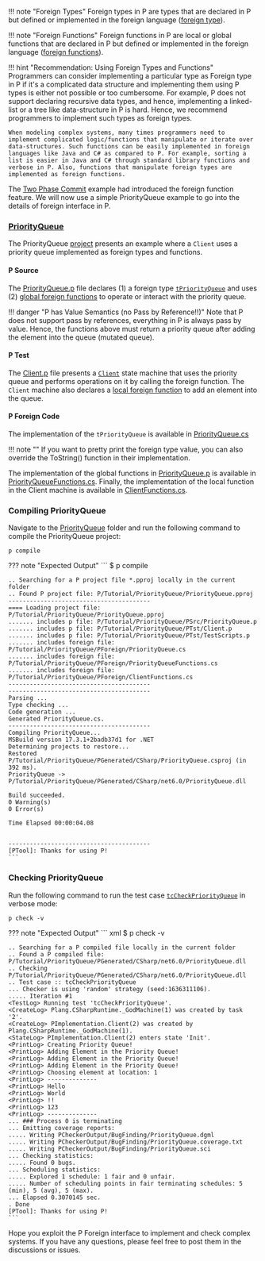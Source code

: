 
!!! note "Foreign Types"
    Foreign types in P are types that are declared in P but defined or implemented in the foreign language ([foreign type](datatypes.md#foreign)).

!!! note "Foreign Functions"
    Foreign functions in P are local or global functions that are declared in P but defined or implemented in the foreign language ([foreign functions](functions.md#foreign-functions)).


!!! hint "Recommendation: Using Foreign Types and Functions"
    Programmers can consider implementing a particular type as Foreign type in P if it's a complicated data structure and implementing them using P types is either not possible or too cumbersome. For example, P does not support declaring recursive data types, and hence, implementing a linked-list or a tree like data-structure in P is hard. Hence, we recommend programmers to implement such types as foreign types.

    When modeling complex systems, many times programmers need to implement complicated logic/functions that manipulate or iterate over data-structures. Such functions can be easily implemented in foreign languages like Java and C# as compared to P. For example, sorting a list is easier in Java and C# through standard library functions and verbose in P. Also, functions that manipulate foreign types are implemented as foreign functions.   

The [Two Phase Commit](../tutorial/twophasecommit.md) example had introduced the foreign function feature. We will now use a simple PriorityQueue example to go into the details of foreign interface in P.



### [PriorityQueue](https://github.com/p-org/P/tree/master/Tutorial/PriorityQueue)

The PriorityQueue [project](https://github.com/p-org/P/blob/master/Tutorial/PriorityQueue/PriorityQueue.pproj) presents an example where a `Client` uses a priority queue implemented as foreign types and functions.

#### P Source

The [PriorityQueue.p](https://github.com/p-org/P/blob/master/Tutorial/PriorityQueue/PSrc/PriorityQueue.p) file declares (1) a foreign type [`tPriorityQueue`](https://github.com/p-org/P/blob/master/Tutorial/PriorityQueue/PSrc/PriorityQueue.p#L2) and uses (2) [global foreign functions](https://github.com/p-org/P/blob/master/Tutorial/PriorityQueue/PSrc/PriorityQueue.p#L7-L22) to operate or interact with the priority queue.

!!! danger "P has Value Semantics (no Pass by Reference!!)"
    Note that P does not support pass by references, everything in P is always pass by value. Hence, the functions above must return a priority queue after adding the element into the queue (mutated queue).



#### P Test

The [Client.p](https://github.com/p-org/P/blob/master/Tutorial/PriorityQueue/PTst/Client.p) file presents a [`Client`](https://github.com/p-org/P/blob/master/Tutorial/PriorityQueue/PTst/Client.p#L5) state machine that uses the priority queue and performs operations on it by calling the foreign function. The `Client` machine also declares a [local foreign function](https://github.com/p-org/P/blob/master/Tutorial/PriorityQueue/PTst/Client.p#L46-L47) to add an element into the queue.

#### P Foreign Code

The implementation of the `tPriorityQueue` is available in [PriorityQueue.cs](https://github.com/p-org/P/blob/master/Tutorial/PriorityQueue/PForeign/PriorityQueue.cs)

!!! note ""
    If you want to pretty print the foreign type value, you can also override the ToString() function in their implementation.

The implementation of the global functions in [PriorityQueue.p](https://github.com/p-org/P/blob/master/Tutorial/PriorityQueue/PSrc/PriorityQueue.p) is available in [PriorityQueueFunctions.cs](https://github.com/p-org/P/blob/master/Tutorial/PriorityQueue/PForeign/PriorityQueueFunctions.cs).
Finally, the implementation of the local function in the Client machine is available in [ClientFunctions.cs](https://github.com/p-org/P/blob/master/Tutorial/PriorityQueue/PForeign/ClientFunctions.cs).

### Compiling PriorityQueue

Navigate to the [PriorityQueue](https://github.com/p-org/P/tree/master/Tutorial/PriorityQueue) folder and run the following command to compile the PriorityQueue project:

```shell
p compile
```

??? note "Expected Output"
    ```
    $ p compile

    .. Searching for a P project file *.pproj locally in the current folder
    .. Found P project file: P/Tutorial/PriorityQueue/PriorityQueue.pproj
    ----------------------------------------
    ==== Loading project file: P/Tutorial/PriorityQueue/PriorityQueue.pproj
    ....... includes p file: P/Tutorial/PriorityQueue/PSrc/PriorityQueue.p
    ....... includes p file: P/Tutorial/PriorityQueue/PTst/Client.p
    ....... includes p file: P/Tutorial/PriorityQueue/PTst/TestScripts.p
    ....... includes foreign file: P/Tutorial/PriorityQueue/PForeign/PriorityQueue.cs
    ....... includes foreign file: P/Tutorial/PriorityQueue/PForeign/PriorityQueueFunctions.cs
    ....... includes foreign file: P/Tutorial/PriorityQueue/PForeign/ClientFunctions.cs
    ----------------------------------------
    ----------------------------------------
    Parsing ...
    Type checking ...
    Code generation ...
    Generated PriorityQueue.cs.
    ----------------------------------------
    Compiling PriorityQueue...
    MSBuild version 17.3.1+2badb37d1 for .NET
    Determining projects to restore...
    Restored P/Tutorial/PriorityQueue/PGenerated/CSharp/PriorityQueue.csproj (in 392 ms).
    PriorityQueue -> P/Tutorial/PriorityQueue/PGenerated/CSharp/net6.0/PriorityQueue.dll
    
    Build succeeded.
    0 Warning(s)
    0 Error(s)
    
    Time Elapsed 00:00:04.08
    
    
    ----------------------------------------
    [PTool]: Thanks for using P!
    ```

### Checking PriorityQueue

Run the following command to run the test case [`tcCheckPriorityQueue`](https://github.com/p-org/P/blob/master/Tutorial/PriorityQueue/PTst/TestScripts.p#L2) in verbose mode:

```shell
p check -v
```

??? note "Expected Output"
    ``` xml
    $ p check -v

    .. Searching for a P compiled file locally in the current folder
    .. Found a P compiled file: P/Tutorial/PriorityQueue/PGenerated/CSharp/net6.0/PriorityQueue.dll
    .. Checking P/Tutorial/PriorityQueue/PGenerated/CSharp/net6.0/PriorityQueue.dll
    .. Test case :: tcCheckPriorityQueue
    ... Checker is using 'random' strategy (seed:1636311106).
    ..... Iteration #1
    <TestLog> Running test 'tcCheckPriorityQueue'.
    <CreateLog> Plang.CSharpRuntime._GodMachine(1) was created by task '2'.
    <CreateLog> PImplementation.Client(2) was created by Plang.CSharpRuntime._GodMachine(1).
    <StateLog> PImplementation.Client(2) enters state 'Init'.
    <PrintLog> Creating Priority Queue!
    <PrintLog> Adding Element in the Priority Queue!
    <PrintLog> Adding Element in the Priority Queue!
    <PrintLog> Adding Element in the Priority Queue!
    <PrintLog> Choosing element at location: 1
    <PrintLog> --------------
    <PrintLog> Hello
    <PrintLog> World
    <PrintLog> !!
    <PrintLog> 123
    <PrintLog> --------------
    ... ### Process 0 is terminating
    ... Emitting coverage reports:
    ..... Writing PCheckerOutput/BugFinding/PriorityQueue.dgml
    ..... Writing PCheckerOutput/BugFinding/PriorityQueue.coverage.txt
    ..... Writing PCheckerOutput/BugFinding/PriorityQueue.sci
    ... Checking statistics:
    ..... Found 0 bugs.
    ... Scheduling statistics:
    ..... Explored 1 schedule: 1 fair and 0 unfair.
    ..... Number of scheduling points in fair terminating schedules: 5 (min), 5 (avg), 5 (max).
    ... Elapsed 0.3070145 sec.
    . Done
    [PTool]: Thanks for using P!
    ```

Hope you exploit the P Foreign interface to implement and check complex systems. If you have any questions, please feel free to post them in the discussions or issues.
